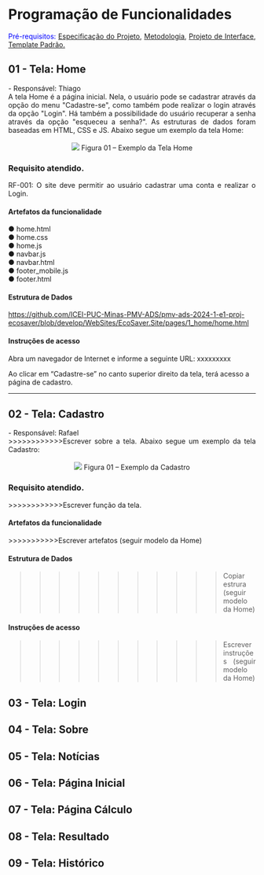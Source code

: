 # Programação de Funcionalidades
<div align="justify">
<span style="color: blue ">Pré-requisitos: <a href="https://github.com/ICEI-PUC-Minas-PMV-ADS/pmv-ads-2024-1-e1-proj-ecosaver/blob/main/documents/02_especificacao_do_projeto.md"> Especificação do Projeto</a></span>, <a href="https://github.com/ICEI-PUC-Minas-PMV-ADS/pmv-ads-2024-1-e1-proj-ecosaver/blob/main/documents/03_metodologia.md"> Metodologia</a>, <a href="https://github.com/ICEI-PUC-Minas-PMV-ADS/pmv-ads-2024-1-e1-proj-ecosaver/blob/main/documents/04_projeto_de_interface.md"> Projeto de Interface</a>, <a href="https://github.com/ICEI-PUC-Minas-PMV-ADS/pmv-ads-2024-1-e1-proj-ecosaver/blob/main/documents/05_template_padrao.md"> Template Padrão. </a>
</div>

## 01 - Tela: Home 

<div align="justify">
- Responsável: Thiago
<br>
A tela Home é a página inicial. Nela, o usuário pode se cadastrar através da opção do menu "Cadastre-se", como também pode realizar o login através da opção "Login". Há também a possibilidade do usuário recuperar a senha através da opção "esqueceu a senha?". As estruturas de dados foram baseadas em HTML, CSS e JS. Abaixo segue um exemplo da tela Home:
</div>
	
<div  align="center">
<br>
<img  src="https://github.com/ICEI-PUC-Minas-PMV-ADS/pmv-ads-2024-1-e1-proj-ecosaver/assets/145709183/104d6015-1372-461f-91d2-d5f5cce87e94">
Figura 01 – Exemplo da Tela Home
</div>

### Requisito atendido.
<div align="justify">
RF-001: O site deve permitir ao usuário cadastrar uma conta e realizar o Login.
<br>
</div>

#### Artefatos da funcionalidade
<div align="justify">
● home.html
<br>
● home.css
<br>
● home.js
<br>
● navbar.js
<br>
● navbar.html
<br>
● footer_mobile.js
<br>
● footer.html
</div>

#### Estrutura de Dados
https://github.com/ICEI-PUC-Minas-PMV-ADS/pmv-ads-2024-1-e1-proj-ecosaver/blob/develop/WebSites/EcoSaver.Site/pages/1_home/home.html

#### Instruções de acesso

Abra um navegador de Internet e informe a seguinte URL: xxxxxxxxx

Ao clicar em “Cadastre-se” no canto superior direito da tela, terá acesso a página de cadastro.

<hr>

## 02 - Tela: Cadastro

<div align="justify">
- Responsável: Rafael
<br>
>>>>>>>>>>>>Escrever sobre a tela. Abaixo segue um exemplo da tela Cadastro:
</div>
	
<div  align="center">
<br>
<img  src="https://github.com/ICEI-PUC-Minas-PMV-ADS/pmv-ads-2024-1-e1-proj-ecosaver/assets/145709183/6ede1f2f-3c69-4248-94e9-0bb87abcfb64">
Figura 01 – Exemplo da Cadastro
</div>

### Requisito atendido.
<div align="justify">
>>>>>>>>>>>>Escrever função da tela.
<br>
</div>

#### Artefatos da funcionalidade
<div align="justify">
>>>>>>>>>>>Escrever artefatos (seguir modelo da Home)

#### Estrutura de Dados
>>>>>>>>>>>Copiar estrura (seguir modelo da Home)

#### Instruções de acesso

>>>>>>>>>>>Escrever instruções (seguir modelo da Home)


## 03 - Tela: Login

## 04 - Tela: Sobre

## 05 - Tela: Notícias

## 06 - Tela: Página Inicial

## 07 - Tela: Página Cálculo

## 08 - Tela: Resultado

## 09 - Tela: Histórico


